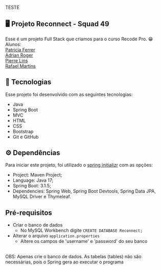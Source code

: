 <p align="center">
</p>

TESTE

## 🖥️ Projeto Reconnect - Squad 49
Esse é um projeto Full Stack que criamos para o curso Recode Pro. 😁 <br>
Alunos: <br>
[Patricia Ferrer](https://github.com/PatsFerrer) <br>
[Adrian Roger](https://github.com/AdrianRoger) <br>
[Pierre Lins](https://github.com/PI3RRE1) <br>
[Rafael Martins](https://github.com/frontmartins)

## 🚀 Tecnologias
Esse projeto foi desenvolvido com as seguintes tecnologias:

- Java
- Spring Boot
- MVC
- HTML
- CSS
- Bootstrap
- Git e GitHub

## ⚙️ Dependências
Para iniciar este projeto, foi utilizado o [spring initializr](https://start.spring.io) com as opções:

- Project: Maven Project;
- Language: Java 17;
- Spring Boot: 3.1.5;
- Dependencies: Spring Web, Spring Boot Devtools, Spring Data JPA, MySQL Driver e Thymeleaf.

## Pré-requisitos
- Criar o banco de dados 
  - No MySQL Workbench digite `CREATE DATABASE Reconnect;`
- Alterar o arquivo `application.properties`
  - Altere os campos de 'username' e 'password' do seu banco
<br>
OBS: Apenas crie o banco de dados. As tabelas (tables) não são necessárias, pois o Spring gera ao executar o programa
